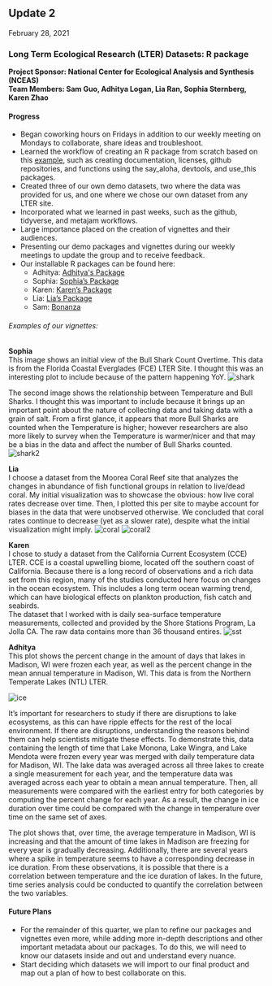 ## Update 2
February 28, 2021

### Long Term Ecological Research (LTER) Datasets: R package
**Project Sponsor: National Center for Ecological Analysis and Synthesis (NCEAS)** \
**Team Members: Sam Guo, Adhitya Logan, Lia Ran, Sophia Sternberg, Karen Zhao**


#### Progress
- Began coworking hours on Fridays in addition to our weekly meeting on Mondays to collaborate, share ideas and troubleshoot.
- Learned the workflow of creating an R package from scratch based on this [example](https://github.com/isteves/r-pkg-intro ), such as creating documentation, licenses, github repositories, and functions using the say_aloha, devtools, and use_this packages.
- Created three of our own demo datasets, two where the data was provided for us, and one where we chose our own dataset from any LTER site. 
- Incorporated what we learned in past weeks, such as the github, tidyverse, and metajam workflows.
- Large importance placed on the creation of vignettes and their audiences.
- Presenting our demo packages and vignettes during our weekly meetings to update the group and to receive feedback. 
- Our installable R packages can be found here:
    - Adhitya: [Adhitya's Package](https://github.com/adhil0/alohaal)
    - Sophia: [Sophia’s Package](https://github.com/sophiasternberg/fcess)
    - Karen: [Karen’s Package](https://github.com/karenezhao/alohakez)
    - Lia: [Lia’s Package](https://github.com/liaaaaran/mcrcoral)
    - Sam: [Bonanza](https://github.com/TokyoExpress/bonanza)


###### Examples of our vignettes:

**Sophia** \
This image shows an initial view of the Bull Shark Count Overtime. This data is from the Florida Coastal Everglades (FCE) LTER Site. I thought this was an interesting plot to include because of the pattern happening YoY. 
![shark](images/update2sophia1.png)

The second image shows the relationship between Temperature and Bull Sharks. I thought this was important to include because it brings up an important point about the nature of collecting data and taking data with a grain of salt. From a first glance, it appears that more Bull Sharks are counted when the Temperature is higher; however researchers are also more likely to survey when the Temperature is warmer/nicer and that may be a bias in the data and affect the number of Bull Sharks counted.
![shark2](images/update2sophia2.png)

**Lia** \
I choose a dataset from the Moorea Coral Reef site that analyzes the changes in abundance of fish functional groups in relation to live/dead coral. My initial visualization was to showcase the obvious: how live coral rates decrease over time. Then, I plotted this per site to maybe account for biases in the data that were unobserved otherwise. We concluded that coral rates continue to decrease (yet as a slower rate), despite what the initial visualization might imply. 
![coral](images/update2lia1.png)
![coral2](images/update2lia2.png)

**Karen** \
I chose to study a dataset from the California Current Ecosystem (CCE) LTER. CCE is a coastal upwelling biome, located off the southern coast of California. Because there is a long record of observations and a rich data set from this region, many of the studies conducted here focus on changes in the ocean ecosystem. This includes a long term ocean warming trend, which can have biological effects on plankton production, fish catch and seabirds. \
The dataset that I worked with is daily sea-surface temperature measurements, collected and provided by the Shore Stations Program, La Jolla CA. The raw data contains more than 36 thousand entires. 
![sst](images/update2karen.png)



**Adhitya** \
This plot shows the percent change in the amount of days that lakes in Madison, WI were frozen each year, as well as the percent change in the mean annual temperature in Madison, WI. This data is from the Northern Temperate Lakes (NTL) LTER. 


![ice](images/update2adhitya.png)


It’s important for researchers to study if there are disruptions to lake ecosystems, as this can have ripple effects for the rest of the local environment. If there are disruptions, understanding the reasons behind them can help scientists mitigate these effects. To demonstrate this, data containing the length of time that Lake Monona, Lake Wingra, and Lake Mendota were frozen every year was merged with daily temperature data for Madison, WI. The lake data was averaged across all three lakes to create a single measurement for each year, and the temperature data was averaged across each year to obtain a mean annual temperature. Then, all measurements were compared with the earliest entry for both categories by computing the percent change for each year. As a result, the change in ice duration over time could be compared with the change in temperature over time on the same set of axes. 

The plot shows that, over time, the average temperature in Madison, WI is increasing and that the amount of time lakes in Madison are freezing for every year is gradually decreasing. Additionally, there are several years where a spike in temperature seems to have a corresponding decrease in ice duration. From these observations, it is possible that there is a correlation between temperature and the ice duration of lakes. In the future, time series analysis could be conducted to quantify the correlation between the two variables.

#### Future Plans
- For the remainder of this quarter, we plan to refine our packages and vignettes even more, while adding more in-depth descriptions and other important metadata about our packages. To do this, we will need to know our datasets inside and out and understand every nuance. 
- Start deciding which datasets we will import to our final product and map out a plan of how to best collaborate on this. 

